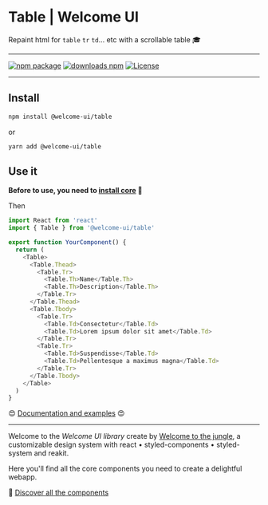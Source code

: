 # Table | Welcome UI

Repaint html for `table` `tr` `td`... etc with a scrollable table 🎓

---

[![npm package](https://img.shields.io/npm/v/@welcome-ui/table/latest.svg)](https://www.npmjs.com/package/@welcome-ui/table) [![downloads npm](https://img.shields.io/npm/dw/@welcome-ui/table.svg)](https://www.npmjs.com/package/@welcome-ui/table) [![License](https://img.shields.io/npm/l/welcome-ui.svg)](https://github.com/WTTJ/welcome-ui/blob/master/LICENSE)

---

## Install

```bash
npm install @welcome-ui/table
```

or

```bash
yarn add @welcome-ui/table
```

## Use it

**Before to use, you need to [install core](http://welcome-ui.com/getting-started) 🚀**

Then

```js
import React from 'react'
import { Table } from '@welcome-ui/table'

export function YourComponent() {
  return (
    <Table>
      <Table.Thead>
        <Table.Tr>
          <Table.Th>Name</Table.Th>
          <Table.Th>Description</Table.Th>
        </Table.Tr>
      </Table.Thead>
      <Table.Tbody>
        <Table.Tr>
          <Table.Td>Consectetur</Table.Td>
          <Table.Td>Lorem ipsum dolor sit amet</Table.Td>
        </Table.Tr>
        <Table.Tr>
          <Table.Td>Suspendisse</Table.Td>
          <Table.Td>Pellentesque a maximus magna</Table.Td>
        </Table.Tr>
      </Table.Tbody>
    </Table>
  )
}
```

😍 [Documentation and examples](http://welcome-ui.com/components/table) 😍

---

Welcome to the _Welcome UI library_ create by [Welcome to the jungle](https://www.welcometothejungle.co), a customizable design system with react • styled-components • styled-system and reakit.

Here you'll find all the core components you need to create a delightful webapp.

🌴 [Discover all the components](http://welcome-ui.com)
